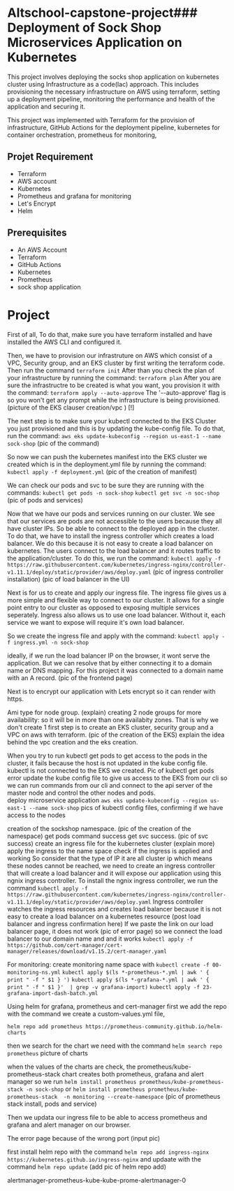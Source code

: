 # Altschool-capstone-project### Deployment of Sock Shop Microservices Application on Kubernetes

This project involves deploying the socks shop application on kubernetes cluster using Infrastructure as a code(Iac) approach. This includes provisioning the necessary infrastructure on AWS using terraform, setting up a deployment pipeline, monitoring the performance and health of the application and securing it.

This project was implemented with Terraform for the provision of infrastructure, GitHub Actions for the deployment pipeline, kubernetes for container orchestration, prometheus for monitoring,

## Projet Requirement
- Terraform
- AWS account
- Kubernetes
- Prometheus and grafana for monitoring
- Let's Encrypt
- Helm

## Prerequisites 
- An AWS Account
- Terraform
- GitHub Actions
- Kubernetes
- Prometheus
- sock shop application

# Project

First of all, To do that, make sure you have terraform installed and have installed the AWS CLI and configured it.

Then, we have to provision our infrastruture on AWS which consist of a VPC, Security group, and an EKS cluster by first writing the terraform code. 
Then run the command 
`terraform init`
After than you check the plan of your infrastructure by running the command: 
`terraform plan`
After you are sure the infrastructre to be created is what you want, you provision it with the command:
`terraform apply --auto-approve`
The '--auto-approve' flag is so you won't get any prompt while the infrastructure is being provisioned. 
(picture of the EKS clauser creation/vpc ) [!]

The next step is to make sure your kubectl connected to the EKS Cluster you just provisioned and this is by updating the kube-config file. To do that, run the command:
`aws eks update-kubeconfig --region us-east-1 --name sock-shop`
(pic of the command)

So now we can push the kubernetes manifest into the EKS cluster we created which is in the deployment.yml file by running the command:
`kubectl apply -f deployment.yml`
(pic of the creation of manifest)

We can check our pods and svc to be sure they are running with the commands:
`kubectl get pods -n sock-shop`
`kubectl get svc -n soc-shop`
(pic of pods and services)

Now that we have our pods and services running on our cluster. We see that our services are pods are not accessible to the users because they all have cluster IPs. So be able to connect to the deployed app in the cluster. To do that, we have to install the ingress controller which creates a load balancer. We do this because it is not easy to create a load balancer on kubernetes. The users connect to the load balancer and it routes traffic to the application/cluster. To do this, we run the command: 
`kubectl apply -f https://raw.githubusercontent.com/kubernetes/ingress-nginx/controller-v1.11.1/deploy/static/provider/aws/deploy.yaml`
(pic of ingress controller installation)
(pic of load balancer in the UI)

Next is for us to create and apply our ingress file. The ingress file gives us a more simple and flexible way to connect to our cluster. It allows for a single point entry to our cluster as opposed to exposing multiple services seperately. Ingress also allows us to use one load balancer. Without it, each service we want to expose will require it's own load balancer. 

So we create the ingress file and apply with the command:
`kubectl apply -f ingress.yml -n sock-shop`

ideally, if we run the load balancer IP on the browser, it wont serve the application. But we can resolve that by either connecting it to a domain name or DNS mapping. For this project it was connected to a domain name with an A record. 
(pic of the frontend page)

Next is to encrypt our application with Lets encrypt so it can render with https. 




 





Ami type for node group. (explain)
creating 2 node groups for more availability: so it will be in more than one availabity zones. That is why we don't create 1
first step is to create an EKS cluster, security group and a VPC on aws with terraform. (pic of the creation of the EKS)
explain the idea behind the vpc creation and the eks creation.

When you try to run kubectl get pods to get access to the pods in the cluster, it fails because the host is not updated in the kube config file. kubectl is not connected to the EKS we created. Pic of kubectl get pods error
update the kube config file to give us access to the EKS from our cli so we can run commands from our cli and connect to the api server of the master node and control the other nodes and pods.  
deploy microservice application
`aws eks update-kubeconfig --region us-east-1 --name sock-shop`
pics of kubectl config files, confirming if we have access to the nodes

creation of the sockshop namespace. (pic of the creation of the namespace)
get pods command success
get svc success. (pic of svc success)
create an ingress file for the kubernetes cluster (explain more)
apply the ingress to the name space
check if the ingress is applied and working
So consider that the type of IP it are all cluster ip which means these nodes cannot be reached, we need to create an ingress controller that will create a load balancer and it will expose our application using this ngnix ingress controller. 
To install the ngnix ingress controller, we run the command 
`kubectl apply -f https://raw.githubusercontent.com/kubernetes/ingress-nginx/controller-v1.11.1/deploy/static/provider/aws/deploy.yaml`
Ingress controller watches the ingress resources and creates load balancer because it is not easy to create a load balancer on a kubernetes resource (post load balancer and ingress confirmation here)
If we paste the link on our load balancer page, it does not work (pic of error page)
so we connect the load balancer to our domain name and and it works 
`kubectl apply -f https://github.com/cert-manager/cert-manager/releases/download/v1.15.2/cert-manager.yaml` 

For monitoring:
create monitoring name space with `kubectl create -f 00-monitoring-ns.yml`
`kubectl apply $(ls *-prometheus-*.yml | awk ' { print " -f " $1 } ')`
`kubectl apply $(ls *-grafana-*.yml | awk ' { print " -f " $1 }'  | grep -v grafana-import)`
`kubectl apply -f 23-grafana-import-dash-batch.yml `

Using helm for grafana, prometheus and cert-manager 
first we add the repo with the command 
we create a custom-values.yml file, 

`helm repo add prometheus https://prometheus-community.github.io/helm-charts`

then we search for the chart we need with the command `helm search repo prometheus` picture of charts

when the values of the charts are check, the prometheus/kube-prometheus-stack chart creates both prometheus, grafana and alert manager so we run `helm install prometheus prometheus/kube-prometheus-stack -n sock-shop`
or `helm install prometheus prometheus/kube-prometheus-stack  -n monitoring --create-namespace`
(pic of prometheus stack install, pods and service)

Then we updata our ingress file to be able to access prometheus and grafana and alert manager on our browser.

The error page because of the wrong port (input pic)

first install helm repo with the command
`helm repo add ingress-nginx https://kubernetes.github.io/ingress-nginx`
and updaate with the command `helm repo update`
(add pic of helm repo add)


alertmanager-prometheus-kube-kube-prome-alertmanager-0
